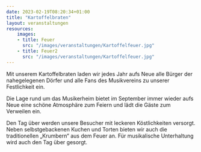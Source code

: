 ```yaml
---
date: 2023-02-19T08:20:34+01:00
title: "Kartoffelbraten"
layout: veranstaltungen
resources:
    images:
    - title: Feuer
      src: "/images/veranstaltungen/Kartoffelfeuer.jpg"
    - title: Feuer2
      src: "/images/veranstaltungen/Kartoffelfeuer.jpg"
---
```


Mit unserem Kartoffelbraten laden wir jedes Jahr aufs Neue alle Bürger der nahegelegenen Dörfer und alle Fans des Musikvereins zu unserer Festlichkeit ein.  


Die Lage rund um das Musikerheim bietet im September immer wieder aufs Neue eine schöne Atmosphäre zum Feiern und lädt die Gäste zum Verweilen ein.
            
Den Tag über werden unsere Besucher mit leckeren Köstlichkeiten versorgt. Neben selbstgebackenen Kuchen und Torten bieten wir auch die traditionellen „Krumbern“ aus dem Feuer an. Für musikalische Unterhaltung wird auch den Tag über gesorgt.

